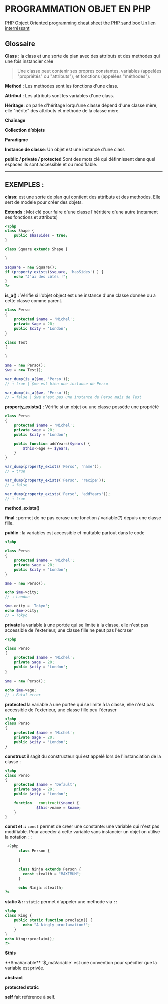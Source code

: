 # PROGRAMMATION OBJET EN PHP

[PHP Object Oriented programming cheat sheet](http://www.logicbig.com/tutorials/misc/php/php-oop-cheat-sheet/)
[the PHP sand box](http://sandbox.onlinephpfunctions.com/)
[Un lien interréssant](http://www.pierre-giraud.com/php-mysql/cours-complet/php-poo-chainage-methodes.php)
## Glossaire

**Class**
 : la class et une sorte de plan avec des attributs et des methodes qui une fois instancier crée

> Une classe peut contenir ses propres constantes, variables (appelées "propriétés" ou "attributs"), et fonctions (appelées "méthodes"). 

**Method** : Les methodes sont les fonctions d'une class.

**Attribut** : Les attributs sont les variables d'une class.

**Héritage**:  on parle d'héritage lorqu'une classe dépend d'une classe mère, elle "hérite" des attributs et méthode de la classe mère.

**Chaînage**

**Collection d’objets**

**Paradigme**

**Instance de classe**: Un objet est une instance d'une class

**public / private / protected** Sont des mots clé qui définnissent dans quel espaces ils sont accessible et ou modifiable.

***

EXEMPLES :
--------------------------

**class**: est une sorte de plan qui contient des attributs et des methodes. Elle sert de modele pour créer des objets.

**Extends** : Mot clé pour faire d'une classe l'héritière d'une autre (notament ses fonctions et attributs)
```php
<?php
class Shape {
	public $hasSides = true;
}

class Square extends Shape {

}

$square = new Square();
if (property_exists($square, 'hasSides') ) {
	echo "J'ai des côtés !";
}
?>
```


**is_a()** : Vérifie si l'objet object est une instance d'une classe donnée ou a cette classe comme parent.
```php
class Perso
{
	protected $name = 'Michel';
	private $age = 20;
	public $city = 'London';
}

class Test 
{

}

$me = new Perso();
$we = new Test();

var_dump(is_a($me, 'Perso'));
// → true | $me est bien une instance de Perso

var_dump(is_a($we, 'Perso'));
// → false | $we n'est pas une instance de Perso mais de Test
```


**property_exists()** : Vérifie si un objet ou une classe possède une propriété 
```php
class Perso
{
	protected $name = 'Michel';
	private $age = 20;
	public $city = 'London';

	public function addYears($years) {
		$this->age += $years;
	}
}

var_dump(property_exists('Perso', 'name'));
// → true

var_dump(property_exists('Perso', 'recipe'));
// → false

var_dump(property_exists('Perso', 'addYears'));
// → true
```

**method_exists()**


**final** : permet de ne pas ecrase une fonction / variable(?) depuis une classe fille.


**public** : la variables est accessible et muttable partout dans le code
```php
<?php

class Perso
{
	protected $name = 'Michel';
	private $age = 20;
	public $city = 'London';
}

$me = new Perso();

echo $me->city;
// → London

$me->city = 'Tokyo';
echo $me->city;
// → Tokyo
```


**private** la variable à une portée qui se limite à la classe, elle n'est pas accessible de l'exterieur, une classe fille ne peut pas l'écraser
```php
<?php

class Perso
{
	protected $name = 'Michel';
	private $age = 20;
	public $city = 'London';
}

$me = new Perso();

echo $me->age;
// → Fatal error
```


**protected** la variable à une portée qui se limite à la classe, elle n'est pas accessible de l'exterieur, une classe fille peu l'écraser
```php
<?php
class Perso
{
	protected $name = 'Michel';
	private $age = 20;
	public $city = 'London';
}
```


**construct** il sagit du constructeur qui est appelé lors de l'instanciation de la classe : 
```php
<?php
class Perso
{
	protected $name = 'Default';
	private $age = 20;
	public $city = 'London';

	function __construct($name) {
              $this->name = $name;
	}
}

```


**const et ::** `const` permet de creer une constante: une variable qui n'est pas modifiable. Pour acceder à cette variable sans instancier un objet on utilise la notation `::`
```php
 <?php
      class Person {
          
      }

      class Ninja extends Person {
        const stealth = "MAXIMUM";
      }

      echo Ninja::stealth;
?>
```


**static & ::** `static` permet d'appeler une methode via `::` 
```php
<?php
class King {
	public static function proclaim() {
		echo "A kingly proclamation!";
	}
}
echo King::proclaim();
?>
```


**$this**

**$maVariable** `$_maVariable` est une convention pour spécifier que la variable est privée.

**abstract**

**protected static**


**self** fait référence à self.
